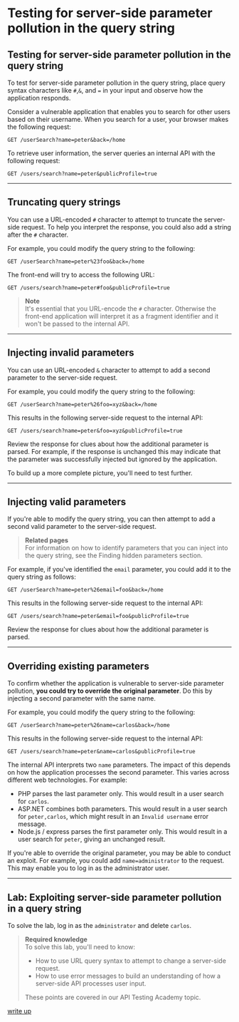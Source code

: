 # Testing for server-side parameter pollution in the query string

## Testing for server-side parameter pollution in the query string

To test for server-side parameter pollution in the query string, place query syntax characters like `#`,`&`, and `=` in your input and observe how the application responds.

Consider a vulnerable application that enables you to search for other users based on their username. When you search for a user, your browser makes the following request:

```text
GET /userSearch?name=peter&back=/home
```

To retrieve user information, the server queries an internal API with the following request:

```text
GET /users/search?name=peter&publicProfile=true
```

---

## Truncating query strings

You can use a URL-encoded `#` character to attempt to truncate the server-side request. To help you interpret the response, you could also add a string after the `#` character.

For example, you could modify the query string to the following:

```text
GET /userSearch?name=peter%23foo&back=/home
```

The front-end will try to access the following URL:

```text
GET /users/search?name=peter#foo&publicProfile=true
```

> **Note**  
> It's essential that you URL-encode the `#` character. Otherwise the front-end application will interpret it as a fragment identifier and it won't be passed to the internal API.

---

## Injecting invalid parameters

You can use an URL-encoded `&` character to attempt to add a second parameter to the server-side request.

For example, you could modify the query string to the following:

```text
GET /userSearch?name=peter%26foo=xyz&back=/home
```

This results in the following server-side request to the internal API:

```text
GET /users/search?name=peter&foo=xyz&publicProfile=true
```

Review the response for clues about how the additional parameter is parsed. For example, if the response is unchanged this may indicate that the parameter was successfully injected but ignored by the application.

To build up a more complete picture, you'll need to test further.

---

## Injecting valid parameters

If you're able to modify the query string, you can then attempt to add a second valid parameter to the server-side request.

> **Related pages**  
> For information on how to identify parameters that you can inject into the query string, see the Finding hidden parameters section.

For example, if you've identified the `email` parameter, you could add it to the query string as follows:

```text
GET /userSearch?name=peter%26email=foo&back=/home
```

This results in the following server-side request to the internal API:

```text
GET /users/search?name=peter&email=foo&publicProfile=true
```

Review the response for clues about how the additional parameter is parsed.

---

## Overriding existing parameters

To confirm whether the application is vulnerable to server-side parameter pollution, **you could try to override the original parameter**. Do this by injecting a second parameter with the same name.

For example, you could modify the query string to the following:

```text
GET /userSearch?name=peter%26name=carlos&back=/home
```

This results in the following server-side request to the internal API:

```text
GET /users/search?name=peter&name=carlos&publicProfile=true
```

The internal API interprets two `name` parameters. The impact of this depends on how the application processes the second parameter. This varies across different web technologies. For example:

- PHP parses the last parameter only. This would result in a user search for `carlos`.
- ASP.NET combines both parameters. This would result in a user search for `peter,carlos`, which might result in an `Invalid username` error message.
- Node.js / express parses the first parameter only. This would result in a user search for `peter`, giving an unchanged result.

If you're able to override the original parameter, you may be able to conduct an exploit. For example, you could add `name=administrator` to the request. This may enable you to log in as the administrator user.

---

## Lab: Exploiting server-side parameter pollution in a query string

To solve the lab, log in as the `administrator` and delete `carlos`.

> **Required knowledge**  
> To solve this lab, you'll need to know:
> - How to use URL query syntax to attempt to change a server-side request.
> - How to use error messages to build an understanding of how a server-side API processes user input.
>
> These points are covered in our API Testing Academy topic.

[write up](08_Lab_Exploiting_server-side_parameter_pollution_in_a_query_string.md)
